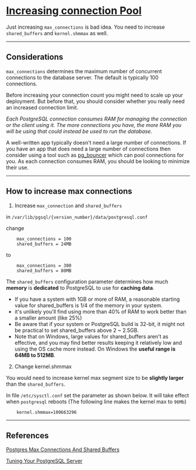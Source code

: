 # [Increasing connection Pool](https://stackoverflow.com/questions/30778015/how-to-increase-the-max-connections-in-postgres/32584211#32584211)

Just increasing  `max_connections` is bad idea. You need to increase `shared_buffers` and `kernel.shmmax` as well.

---

## Considerations

`max_connections` determines the maximum number of concurrent connections to the database server. The default is typically 100 connections.

Before increasing your connection count you might need to scale up your deployment. But before that, you should consider whether you really need an increased connection limit.

*Each PostgreSQL connection consumes RAM for managing the connection or the client using it. The more connections you have, the more RAM you will be using that could instead be used to run the database.*

A well-written app typically doesn't need a large number of connections. If you have an app that does need a large number of connections then consider using a tool such as [pg_bouncer][1] which can pool connections for you. As each connection consumes RAM, you should be looking to minimize their use.

---

## How to increase max connections

1. Increase `max_connection` and `shared_buffers`

in `/var/lib/pgsql/{version_number}/data/postgresql.conf`

change

```
    max_connections = 100
    shared_buffers = 24MB
```

to

```
    max_connections = 300
    shared_buffers = 80MB
```

The `shared_buffers` configuration parameter determines how much **memory** is **dedicated** to PostgreSQL to use for **caching data**.

- If you have a system with 1GB or more of RAM, a reasonable starting
  value for shared_buffers is 1/4 of the memory in your system.
- it's unlikely you'll find using more than 40% of RAM to work better
  than a smaller amount (like 25%)
- Be aware that if your system or PostgreSQL build is 32-bit, it might
  not be practical to set shared_buffers above 2 ~ 2.5GB.
- Note that on Windows, large values for shared_buffers aren't as
  effective, and you may find better results keeping it relatively low
  and using the OS cache more instead. On Windows the **useful range is
  64MB to 512MB**.

2. Change kernel.shmmax

You would need to increase kernel max segment size to be **slightly larger**
than the `shared_buffers`.

In file `/etc/sysctl.conf` set the parameter as shown below. It will take effect when `postgresql` reboots (The following line makes the kernel max to `96Mb`)

```
    kernel.shmmax=100663296
```

---

## References

[Postgres Max Connections And Shared Buffers][3]

[Tuning Your PostgreSQL Server][4]

[1]: https://wiki.postgresql.org/wiki/PgBouncer
[2]: http://community.southpawtech.com/content/how-increase-maximum-database-connection
[3]: https://web.archive.org/web/20170808144216/http://gabe.grayum.name/?p=postgres_max_connections_and_shared_buffers
[4]: https://wiki.postgresql.org/wiki/Tuning_Your_PostgreSQL_Server

